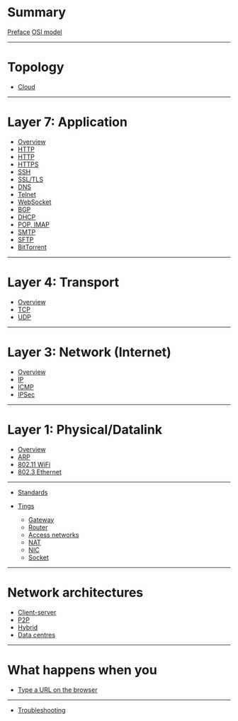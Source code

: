# Summary

[Preface](./preface.md)
[OSI model](./osi-model.md)

---

# Topology

- [Cloud](./cloud-topology.md)

---

# Layer 7: Application

- [Overview](./layer-7/index.md)
- [HTTP](./layer-7/http.md) 
- [HTTP](./layer-7/http-another.md) 
- [HTTPS](./layer-7/https.md) 
- [SSH](./layer-7/ssh.md)
- [SSL/TLS](./layer-7/ssl.md)
- [DNS](./layer-7/dns.md)
- [Telnet](./layer-7/telnet.md)
- [WebSocket](./layer-7/websocket.md)
- [BGP](./layer-7/bgp.md)
- [DHCP](./layer-7/dhcp.md)
- [POP, IMAP](./layer-7/pop-imap.md)
- [SMTP](./layer-7/smtp.md)
- [SFTP]()
- [BitTorrent]()

---

# Layer 4: Transport

- [Overview](./layer-4/transport-layer.md)
- [TCP](./layer-4/tcp.md)
- [UDP](./layer-4/udp.md)

---

# Layer 3: Network (Internet)

- [Overview](./layer-3/network-layer.md)
- [IP](./layer-3/ipv4.md)
- [ICMP](./layer-3/icmp.md)
- [IPSec](./layer-3/ipsec.md)

---

# Layer 1: Physical/Datalink

- [Overview](./layer-1/index.md)
- [ARP](./layer-1/arp.md)
- [802.11 WiFi]()
- [802.3 Ethernet]()

---

- [Standards](./standards.md)

- [Tings]()
    - [Gateway]()
    - [Router]()
    - [Access networks](./access-networks.md)
    - [NAT]()
    - [NIC]()
    - [Socket](./socket.md)

---

# Network architectures

- [Client-server]()
- [P2P]()
- [Hybrid]()
- [Data centres]()

---

# What happens when you

- [Type a URL on the browser](./what-happens.md)

---

- [Troubleshooting](./troubleshooting.md)